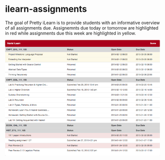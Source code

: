 # ilearn-assignments
The goal of Pretty iLearn is to provide students with an informative overview of all assignments due. Assignemnts due today or tomorrow are highlighted in red while assignments due this week are highlighted in yellow. 

![Alt text](demo.png "ilearn assignments")
